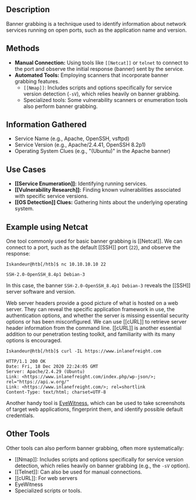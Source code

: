 ## Description

Banner grabbing is a technique used to identify information about network services running on open ports, such as the application name and version.

## Methods

*   **Manual Connection:** Using tools like `[[Netcat]]` or `telnet` to connect to the port and observe the initial response (banner) sent by the service.
*   **Automated Tools:** Employing scanners that incorporate banner grabbing features.
    *   `[[Nmap]]`: Includes scripts and options specifically for service version detection (`-sV`), which relies heavily on banner grabbing.
    *   Specialized tools: Some vulnerability scanners or enumeration tools also perform banner grabbing.

## Information Gathered

*   Service Name (e.g., Apache, OpenSSH, vsftpd)
*   Service Version (e.g., Apache/2.4.41, OpenSSH 8.2p1)
*   Operating System Clues (e.g., "(Ubuntu)" in the Apache banner)

## Use Cases

*   **[[Service Enumeration]]:** Identifying running services.
*   **[[Vulnerability Research]]:** Finding known vulnerabilities associated with specific service versions.
*   **[[OS Detection]] Clues:** Gathering hints about the underlying operating system.

## Example using Netcat

One tool commonly used for basic banner grabbing is [[Netcat]]. We can connect to a port, such as the default [[SSH]] port (`22`), and observe the response:

```shell-session
Iskandeur@htb[/htb]$ nc 10.10.10.10 22

SSH-2.0-OpenSSH_8.4p1 Debian-3
```

In this case, the banner `SSH-2.0-OpenSSH_8.4p1 Debian-3` reveals the [[SSH]] server software and version.

Web server headers provide a good picture of what is hosted on a web server. They can reveal the specific application framework in use, the authentication options, and whether the server is missing essential security options or has been misconfigured. 
We can use [[cURL]] to retrieve server header information from the command line. [[cURL]] is another essential addition to our penetration testing toolkit, and familiarity with its many options is encouraged.

```shell-session
Iskandeur@htb[/htb]$ curl -IL https://www.inlanefreight.com

HTTP/1.1 200 OK
Date: Fri, 18 Dec 2020 22:24:05 GMT
Server: Apache/2.4.29 (Ubuntu)
Link: <https://www.inlanefreight.com/index.php/wp-json/>; rel="https://api.w.org/"
Link: <https://www.inlanefreight.com/>; rel=shortlink
Content-Type: text/html; charset=UTF-8
```

Another handy tool is [EyeWitness](https://github.com/FortyNorthSecurity/EyeWitness), which can be used to take screenshots of target web applications, fingerprint them, and identify possible default credentials.


## Other Tools

Other tools can also perform banner grabbing, often more systematically:

*   [[Nmap]]: Includes scripts and options specifically for service version detection, which relies heavily on banner grabbing (e.g., the `-sV` option).
*   [[Telnet]]: Can also be used for manual connections.
* [[cURL]]: For web servers
* EyeWitness
*   Specialized scripts or tools.

<!-- Lookup, maybe it's a technique also used by [[Nmap]] ? -->
<!-- Yes, Nmap uses banner grabbing extensively, especially with -sV -->
